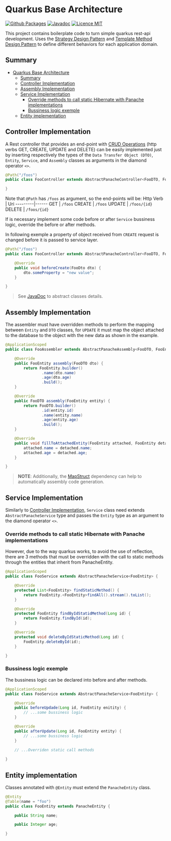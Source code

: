 # Quarkus Base Architecture
[![Github Packages](https://img.shields.io/badge/Github%20Packages%20-%20green)](https://github.com/Trajy/Quarkus-Base-Architecture/packages/2232881)
[![Javadoc](https://camo.githubusercontent.com/a499b156975bcb01dbf3881f6157b247f5a4670d78d16755504531e2128dd604/68747470733a2f2f696d672e736869656c64732e696f2f62616467652f4a617661446f632d4f6e6c696e652d677265656e)](https://trajy.github.io/Quarkus-Base-Architecture/br/com/trajy/architecture/base/package-summary.html)
[![Licence MIT](https://camo.githubusercontent.com/a4426cbe5c21edb002526331c7a8fbfa089e84a550567b02a0d829a98b136ad0/68747470733a2f2f696d672e736869656c64732e696f2f62616467652f4c6963656e73652d4d49542d79656c6c6f772e737667)](https://opensource.org/licenses/MIT)


This project contains boilerplate code to turn simple quarkus rest-api development. Uses the [Strategy Design Pattern](https://refactoring.guru/pt-br/design-patterns/strategy) and [Template Method Design Pattern](https://refactoring.guru/pt-br/design-patterns/template-method) to define different behaviors for each application domain.

## Summary
- [Quarkus Base Architecture](#quarkus-base-architecture)
  - [Summary](#summary)
  - [Controller Implementation](#controller-implementation)
  - [Assembly Implementation](#assembly-implementation)
  - [Service Implementation](#service-implementation)
    - [Override methods to call static Hibernate with Panache implementations](#override-methods-to-call-static-hibernate-with-panache-implementations)
    - [Bussiness logic exemple](#bussiness-logic-exemple)
  - [Entity implementation](#entity-implementation)

## Controller Implementation

A Rest controller that provides an end-point with [CRUD Operations](https://www.basedash.com/blog/what-are-crud-operations-in-a-rest-api) (http verbs GET, CREATE, UPDATE and DELETE) can be easily implemented just by inserting respectively the types of the `Data Transfer Object (DTO)`, `Entity`, `Service`, and `Assembly` classes as arguments in the diamond operator ```<>```. 

```java
@Path("/foos")
public class FooController extends AbstractPanacheController<FooDTO, FooEntity, FooService, FooAssembler> {

}
```
Note that `@Path` has `/foos` as argument, so the end-points will be:
Http Verb | Uri
---------|------
GET | `/foos` 
CREATE | `/foos` 
UPDATE | `/foos/{id}` 
DELETE | `/foos/{id}` 

If is necessary implement some code before or after `Service` bussiness logic, override the before or after methods.

In following exemple a property of object received from `CREATE` request is changed before it is passed to service layer.

```java
@Path("/foos")
public class FooController extends AbstractPanacheController<FooDTO, FooEntity, FooService, FooAssembler> {

    @Override
    public void beforeCreate(FooDto dto) {
        dto.someProperty = "new value";
    }

}
```

>See [JavaDoc](#quarkus-base-architecture) to abstract classes details.

## Assembly Implementation
The assembler must have overridden methods to perform the mapping between `Entity` and `DTO` classes, for `UPDATE` it must map the object attached to the database to the object with the new data as shown in the example.

```java
@ApplicationScoped
public class FooAssembler extends AbstractPanacheAssembly<FooDTO, FooEntity> {

    @Override
    public FooEntity assembly(FooDTO dto) {
        return FooEntity.builder()
                .name(dto.name)
                .age(dto.age)
                .build();
    }

    @Override
    public FooDTO assembly(FooEntity entity) {
        return FooDTO.builder()
                .id(entity.id)
                .name(entity.name)
                .age(entity.age)
                .build();
    }

    @Override
    public void fillToAttachedEntity(FooEntity attached, FooEntity detached) {
        attached.name = detached.name;
        attached.age = detached.age;
    }

}
```

>**NOTE**: Additionally, the [MapStruct](https://mapstruct.org/news/2019-12-06-mapstruct-and-quarkus/) dependency can help to automatically assembly code generation.

## Service Implementation

Similarly to [Controller Implementation](#controller-implementation), `Service` class need extends `AbstractPanacheService` type and passes the `Entity` type as an argument to the diamond operator `<>`.

### Override methods to call static Hibernate with Panache implementations
However, due to the way quarkus works, to avoid the use of reflection, there are 3 methods that must be overridden with the call to static methods through the entities that inherit from PanacheEntity.

```java
@ApplicationScoped
public class FooService extends AbstractPanacheService<FooEntity> {

    @Override
    protected List<FooEntity> findStaticMethod() {
        return FooEntity.<FooEntity>findAll().stream().toList();
    }

    @Override
    protected FooEntity findByIdStatidMethod(Long id) {
        return FooEntity.findById(id);
    }

    @Override
    protected void deleteByIdStaticMethod(Long id) {
        FooEntity.deleteById(id);
    }

}
```

### Bussiness logic exemple

The bussiness logic can be declared into before and after methods.

```java
@ApplicationScoped
public class FooService extends AbstractPanacheService<FooEntity> {

    @Override
    public beforeUpdade(Long id, FooEntity enitity) {
        // ...some bussiness logic
    }

    @Override
    public afterUpdate(Long id, FooEntity entity) {
        // ...some bussiness logic
    }
    
    // ...Overriden static call methods

}
```

## Entity implementation

Classes annotated with `@Entity` must extend the `PanacheEntity` class.

```java
@Entity
@Table(name = "foo")
public class FooEntity extends PanacheEntity {

    public String name;

    public Integer age;

}
```